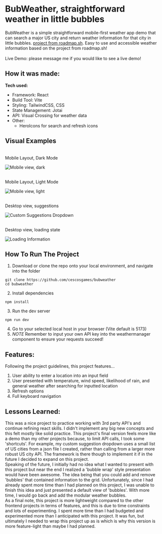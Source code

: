 # BubWeather, straightforward weather in little bubbles

BubWeather is a simple straightforward mobile-first weather app demo that can search a major US city and return weather information for that city in little bubbles.
[project from roadmap.sh](https://roadmap.sh/projects/weather-app). Easy to use and accessible weather information based on the project from roadmap.sh!
<br>
<br>
Live Demo: please message me if you would like to see a live demo!

## How it was made:

**Tech used:** 
- Framework: React
- Build Tool: Vite
- Styling: TailwindCSS, CSS
- State Management: Jotai
- API: Visual Crossing for weather data
- Other: 
  - HeroIcons for search and refresh icons

## Visual Examples
<br> Mobile Layout, Dark Mode <br>

![Mobile view, dark](public/Images/mobile-view-dark.png)

<br> Mobile Layout, Light Mode <br>

![Mobile view, light](public/Images/mobile-view-light.png)

<br> Desktop view, suggestions <br>

![Custom Suggestions Dropdown](public/Images/desktop-view-suggestions.png)

<br> Desktop view, loading state <br>

![Loading Information](public/Images/desktop-view-loadingstate.png)

## How To Run The Project

1. Download or clone the repo onto your local environment, and navigate into the folder
```
git clone https://github.com/cescosgames/bubweather
cd bubweather
```
2. Install dependencies
```
npm install
```
3. Run the dev server
```
npm run dev
```
4. Go to your selected local host in your browser (Vite default is 5173)
5. *NOTE* Remember to input your own API key into the weathermanager component to ensure your requests succeed!

## Features:

Following the project guidelines, this project features...
1. User ability to enter a location into an input field
2. User presented with temperature, wind speed, likelihood of rain, and general weather after searching for inputted location
3. Refresh options
4. Full keyboard navigation

## Lessons Learned:

This was a nice project to practice working with 3rd party API's and continue refining react skills. I didn't implement any big new concepts and this felt mostly like
solid practice. This project's final version feels more like a demo than my other projects because, to limit API calls, I took some 'shortcuts'. For example, my custom suggestion
dropdown uses a small list of US cities from a json file I created, rather than calling from a larger more robust US city API. The framework is there though to implement it
if in the future I decided to expand on this project.
<br>
Speaking of the future, I initially had no idea what I wanted to present with this project but near the end I realized a 'bubble wrap' style presentation would have been awesome.
The idea being that you could add and remove 'bubbles' that contained information to the grid. Unfortunately, since I had already spent more time than I had planned on this 
project, I was unable to finish this idea and just presented a default view of 'bubbles'. With more time, I would go back and add the modular weather bubbles.
<br>
As a final note, this project is more lightweight compared to the other frontend projects in terms of features, and this is due to time constraints and lots of experimenting.
I spent more time than I had budgeted and experimented more than I anticipated with this project. It was fun, but ultimately I needed to wrap this project up as is which
is why this version is more feature-light than maybe I had planned.